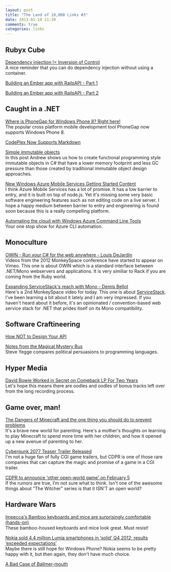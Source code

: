 ```yaml
---
layout: post
title: "The Land of 10,000 Links #3"
date: 2013-01-10 21:39
comments: true
categories: links
---
```

## Rubyx Cube
[Dependency injection != Inversion of Control](http://chrismdp.com/2013/01/dependency-injection-not-ioc/?utm_source=twitterfeed&utm_medium=twitter)  
A nice reminder that you can do dependency injection without using a container.

[Building an Ember app with RailsAPI - Part 1](http://reefpoints.dockyard.com/ember/2013/01/07/building-an-ember-app-with-rails-api-part-1.html)  

[Building an Ember app with RailsAPI - Part 2](http://reefpoints.dockyard.com/ember/2013/01/09/building-an-ember-app-with-rails-api-part-2.html)


## Caught in a .NET  
[Where is PhoneGap for Windows Phone 8? Right here!](http://blogs.msdn.com/b/jerrynixon/archive/2013/01/10/where-is-phonegap-for-windows-phone-8-right-here.aspx)  
The popular cross platform mobile development tool PhoneGap now supports Windows Phone 8.

[CodePlex Now Supports Markdown](http://blogs.msdn.com/b/codeplex/archive/2013/01/08/codeplex-now-supports-markdown.aspx)  

[Simple immutable objects](http://blogs.msdn.com/b/andrewarnottms/archive/2013/01/08/simple-immutable-objects.aspx)  
In this post Andrew shows us how to create functional programming style immutable objects in C# that have a lower memory footprint and less GC pressure than those created by traditional immutable object design approaches.

[New Windows Azure Mobile Services Getting Started Content](http://blogs.msdn.com/b/windowsazure/archive/2013/01/09/new-windows-azure-mobile-services-getting-started-content.aspx)  
I think Azure Mobile Services has a lot of promise. It has a low barrier to entry, and it is built on top of node.js. Yet it's missing some very basic software engineering features such as not editing code on a live server. I hope a happy medium between barrier to entry and engineering is found soon because this is a really compelling platform.

[Automating the cloud with Windows Azure Command Line Tools](http://blogs.msdn.com/b/windowsazure/archive/2013/01/10/automating-the-cloud-with-windows-azure-command-line-tools.aspx)  
Your one stop show for Azure CLI automation.

## Monoculture
[OWIN - Run your C# for the web anywhere - Louis DeJardin](https://vimeo.com/57007898)  
Videos from the 2012 MonkeySpace conference have started to appear on Vimeo. This one is about OWIN which is a standard interface between .NET/Mono webservers and applications. It is very similiar to Rack if you are coming from the Ruby world.

[Expanding ServiceStack's reach with Mono - Demis Bellot](https://vimeo.com/55817065)  
Here's a 2nd MonkeySpace video for today. This one is about [ServiceStack](http://www.servicestack.net/). I've been learning a bit about it lately and I am very impressed. If you haven't heard about it before, it's an opinionated / convention-based web service stack for .NET that prides itself on its Mono compatibility.

## Software Craftineering
[How NOT to Design Your API](http://www.lornajane.net/posts/2013/how-not-to-design-your-api)

[Notes from the Magical Mystery Bus](https://plus.google.com/u/0/110981030061712822816/posts/KaSKeg4vQtz)  
Steve Yegge compares political persuasions to programming languages.

## Hyper Media
[David Bowie Worked in Secret on Comeback LP For Two Years](http://www.rollingstone.com/music/news/david-bowie-worked-in-secret-on-comeback-lp-for-two-years-20130109)  
Let's hope this means there are oodles and oodles of bonus tracks left over from the long recording process.

## Game over, man!
[The Dangers of Minecraft and the one thing you should do to prevent problems](http://www.mariekehensel.nl/the-dangers-of-minecraft-and-the-one-thing-you-should-do-to-prevent-problems/)  
It's a brave new world for parenting. Here's a mother's thoughts on learning to play Minecraft to spend more time with her children, and how it opened up a new avenue of parenting to her.

[Cyberpunk 2077 Teaser Trailer Released](http://www.computerandvideogames.com/386027/cyberpunk-2077-teaser-trailer-released-new-details/?cid=OTC-RSS&attr=CVG-News-RSS&utm_source=twitterfeed&utm_medium=twitter)  
I'm not a huge fan of fully CGI game trailers, but CDPR is one of those rare companies that can capture the magic and promise of a game in a CGI trailer.

[CDPR to announce 'other open-world game' on February 5](http://www.computerandvideogames.com/386040/cdpr-to-announce-other-open-world-game-on-february-5/?cid=OTC-RSS&attr=CVG-News-RSS&utm_source=twitterfeed&utm_medium=twitter)  
If the rumors are true, I'm not sure what to think. Isn't one of the awesome things about "The Witcher" series is that it ISN'T an open world?


## Hardware Wars
[Impecca's Bamboo keyboards and mice are surprisingly comfortable (hands-on)](http://www.theverge.com/2013/1/9/3855746/impeccas-bamboo-keyboards-and-mice-are-surprisingly-comfortable)  
These bamboo-housed keyboards and mice look great. Must resist!

[Nokia sold 4.4 million Lumia smartphones in ‘solid’ Q4 2012; results ‘exceeded expectations’](http://thenextweb.com/insider/2013/01/10/nokia-sold-4-4-million-lumia-smartphones-in-solid-q4-2012-results-exceeded-expectations/?awesm=tnw.to_f0aMK&utm_campaign=social%20media&utm_medium=Spreadus&utm_source=Twitter)  
Maybe there is still hope for Windows Phone? Nokia seems to be pretty happy with it, but then again, they don't have much choice.

[A Bad Case of Ballmer-mouth](http://i.imgur.com/ztSIC.gif)

